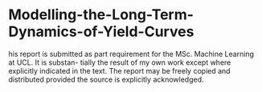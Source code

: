 # Modelling-the-Long-Term-Dynamics-of-Yield-Curves
his report is submitted as part requirement for the MSc. Machine Learning at UCL. It is substan- tially the result of my own work except where explicitly indicated in the text. The report may be freely copied and distributed provided the source is explicitly acknowledged. 
